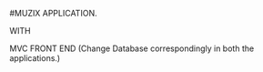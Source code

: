 #MUZIX APPLICATION.

WITH 

MVC FRONT END
(Change Database correspondingly in both the applications.)

